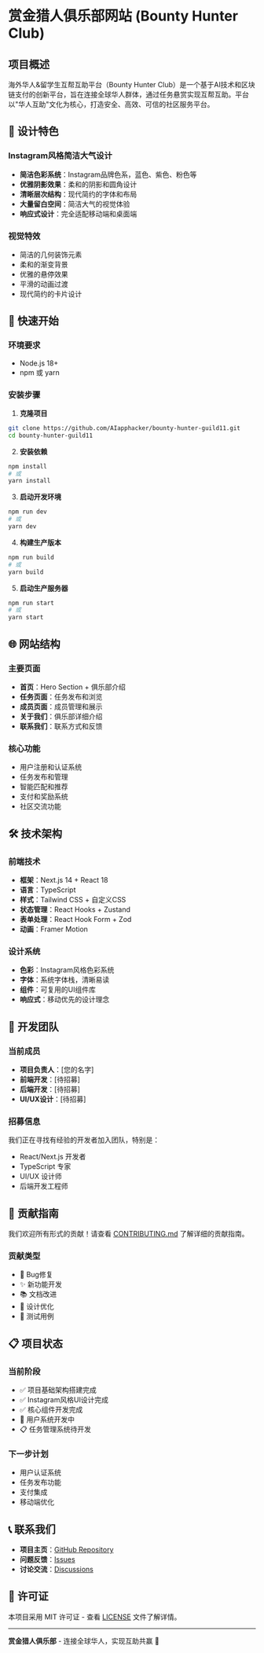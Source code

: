 # 赏金猎人俱乐部网站 (Bounty Hunter Club)

## 项目概述

海外华人&留学生互帮互助平台（Bounty Hunter Club）是一个基于AI技术和区块链支付的创新平台，旨在连接全球华人群体，通过任务悬赏实现互帮互助。平台以"华人互助"文化为核心，打造安全、高效、可信的社区服务平台。

## 🎨 设计特色

### Instagram风格简洁大气设计
- **简洁色彩系统**：Instagram品牌色系，蓝色、紫色、粉色等
- **优雅阴影效果**：柔和的阴影和圆角设计
- **清晰层次结构**：现代简约的字体和布局
- **大量留白空间**：简洁大气的视觉体验
- **响应式设计**：完全适配移动端和桌面端

### 视觉特效
- 简洁的几何装饰元素
- 柔和的渐变背景
- 优雅的悬停效果
- 平滑的动画过渡
- 现代简约的卡片设计

## 🚀 快速开始

### 环境要求
- Node.js 18+
- npm 或 yarn

### 安装步骤

1. **克隆项目**
```bash
git clone https://github.com/AIapphacker/bounty-hunter-guild11.git
cd bounty-hunter-guild11
```

2. **安装依赖**
```bash
npm install
# 或
yarn install
```

3. **启动开发环境**
```bash
npm run dev
# 或
yarn dev
```

4. **构建生产版本**
```bash
npm run build
# 或
yarn build
```

5. **启动生产服务器**
```bash
npm run start
# 或
yarn start
```

## 🌐 网站结构

### 主要页面
- **首页**：Hero Section + 俱乐部介绍
- **任务页面**：任务发布和浏览
- **成员页面**：成员管理和展示
- **关于我们**：俱乐部详细介绍
- **联系我们**：联系方式和反馈

### 核心功能
- 用户注册和认证系统
- 任务发布和管理
- 智能匹配和推荐
- 支付和奖励系统
- 社区交流功能

## 🛠️ 技术架构

### 前端技术
- **框架**：Next.js 14 + React 18
- **语言**：TypeScript
- **样式**：Tailwind CSS + 自定义CSS
- **状态管理**：React Hooks + Zustand
- **表单处理**：React Hook Form + Zod
- **动画**：Framer Motion

### 设计系统
- **色彩**：Instagram风格色彩系统
- **字体**：系统字体栈，清晰易读
- **组件**：可复用的UI组件库
- **响应式**：移动优先的设计理念

## 👥 开发团队

### 当前成员
- **项目负责人**：[您的名字]
- **前端开发**：[待招募]
- **后端开发**：[待招募]
- **UI/UX设计**：[待招募]

### 招募信息
我们正在寻找有经验的开发者加入团队，特别是：
- React/Next.js 开发者
- TypeScript 专家
- UI/UX 设计师
- 后端开发工程师

## 🤝 贡献指南

我们欢迎所有形式的贡献！请查看 [CONTRIBUTING.md](./CONTRIBUTING.md) 了解详细的贡献指南。

### 贡献类型
- 🐛 Bug修复
- ✨ 新功能开发
- 📚 文档改进
- 🎨 设计优化
- 🧪 测试用例

## 📋 项目状态

### 当前阶段
- ✅ 项目基础架构搭建完成
- ✅ Instagram风格UI设计完成
- ✅ 核心组件开发完成
- 🔄 用户系统开发中
- 📋 任务管理系统待开发

### 下一步计划
- 用户认证系统
- 任务发布功能
- 支付集成
- 移动端优化

## 📞 联系我们

- **项目主页**：[GitHub Repository](https://github.com/AIapphacker/bounty-hunter-guild11)
- **问题反馈**：[Issues](https://github.com/AIapphacker/bounty-hunter-guild11/issues)
- **讨论交流**：[Discussions](https://github.com/AIapphacker/bounty-hunter-guild11/discussions)

## 📄 许可证

本项目采用 MIT 许可证 - 查看 [LICENSE](LICENSE) 文件了解详情。

---

**赏金猎人俱乐部** - 连接全球华人，实现互助共赢 🚀

